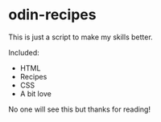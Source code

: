 # odin-recipes

This is just a script to make my skills better.

Included:

- HTML
- Recipes
- CSS
- A bit love

No one will see this but thanks for reading!
